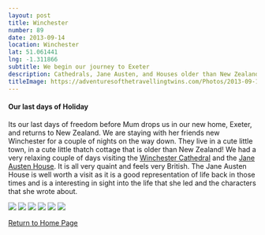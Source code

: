 ```yaml
---
layout: post
title: Winchester
number: 89
date: 2013-09-14
location: Winchester
lat: 51.061441
lng: -1.311866
subtitle: We begin our journey to Exeter
description: Cathedrals, Jane Austen, and Houses older than New Zealand
titleImage: https://adventuresofthetravellingtwins.com/Photos/2013-09-14-Winchester/cover-min.JPG
---
```


<h4>Our last days of Holiday</h4>

Its our last days of freedom before Mum drops us in our new home, Exeter, and returns to New Zealand. 
We are staying with her friends new Winchester for a couple of nights on the way down. They live in a cute little town, in a cute little thatch cottage that is older than New Zealand!
We had a very relaxing couple of days visiting the <a target="_blank" href="http://www.winchester-cathedral.org.uk/">Winchester Cathedral</a> and the <a target="_blank" href="https://www.jane-austens-house-museum.org.uk/visit-us">Jane Austen House</a>. It is all very quaint and feels very British.
The Jane Austen House is well worth a visit as it is a good representation of life back in those times and is a interesting in sight into the life that she led and the characters that she wrote about. 

<img src="https://adventuresofthetravellingtwins.com/Photos/2013-09-14-Winchester/day11-min.JPG" class="image1">
<img src="https://adventuresofthetravellingtwins.com/Photos/2013-09-14-Winchester/day12-min.JPG" class="image1">
<img src="https://adventuresofthetravellingtwins.com/Photos/2013-09-14-Winchester/day13-min.JPG" class="image1">
<img src="https://adventuresofthetravellingtwins.com/Photos/2013-09-14-Winchester/day14-min.JPG" class="image1">
<img src="https://adventuresofthetravellingtwins.com/Photos/2013-09-14-Winchester/day15-min.JPG" class="image1">
<img src="https://adventuresofthetravellingtwins.com/Photos/2013-09-14-Winchester/day16-min.JPG" class="image1">

<a href="https://adventuresofthetravellingtwins.com/">Return to Home Page</a>
